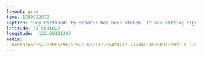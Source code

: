 ```yaml
---
layout: gram
time: 1588822032
caption: "Hey Portland! My scooter has been stolen. It was sitting right here in this exact spot in front of my house, and now she gone! 😥 Keep your eyes peeled. I hope it eventually gets ditched somewhere around town.\n\nThe Details:\n-> 2003 Kymco People 150cc\n-> License plate: M5-49970\n-> Last seen near NE 52nd and Killingsworth\n\n#pdxbeehive\n#anotherCOVIDbummer"
latitude: 45.5541027
longitude: -122.60191369
media:
- media/posts/202005/96251529_677337736420417_7753452359603196921_n_17869793965734647.jpg
---
```

